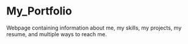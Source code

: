 # My_Portfolio

Webpage containing information about me, my skills, my projects, my resume, and multiple ways to reach me.
